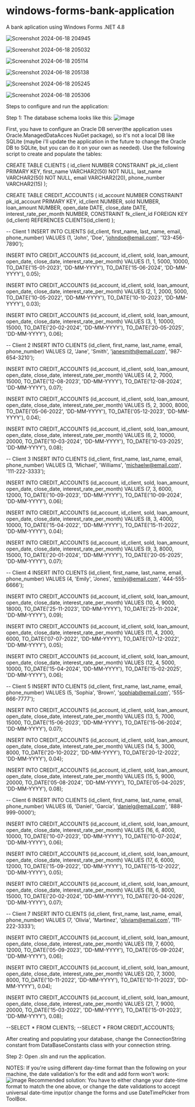 # windows-forms-bank-application
A bank aplication using Windows Forms .NET 4.8

![Screenshot 2024-06-18 204945](https://github.com/stefanmagu/windows-forms-bank-application/assets/123208247/c35270e0-1dd4-4589-9fec-482e61d8d37d)

![Screenshot 2024-06-18 205032](https://github.com/stefanmagu/windows-forms-bank-application/assets/123208247/280028bf-462c-42f5-9d20-dfdc4c3aea83)

![Screenshot 2024-06-18 205114](https://github.com/stefanmagu/windows-forms-bank-application/assets/123208247/52bfe586-4429-46b3-bd0f-501226c8a855)

![Screenshot 2024-06-18 205138](https://github.com/stefanmagu/windows-forms-bank-application/assets/123208247/a8fec941-0d43-48b3-9e9a-1c55bc0c1579)

![Screenshot 2024-06-18 205245](https://github.com/stefanmagu/windows-forms-bank-application/assets/123208247/ca80f3bd-a001-453d-8f45-1b6c59a27040)

![Screenshot 2024-06-18 205306](https://github.com/stefanmagu/windows-forms-bank-application/assets/123208247/3c9908eb-79aa-4aee-8319-cac93fc15d44)


Steps to configure and run the application:

Step 1:
The database schema looks like this:
![image](https://github.com/stefanmagu/windows-forms-bank-application/assets/123208247/c3100a25-4ac2-461f-9117-beaef3a3f073)

First, you have to configure an Oracle DB server(the application uses Oracle.ManagedDataAcces NuGet package), so it's not a local DB like SQLite (maybe i'll update the application in the future to change the Oracle DB to SQLite, but you can do it on your own as needed). Use the following script to create and populate the tables:

CREATE TABLE CLIENTS (
    id_client NUMBER CONSTRAINT pk_id_client PRIMARY KEY,
    first_name VARCHAR2(50) NOT NULL,
    last_name VARCHAR2(50) NOT NULL,
    email VARCHAR2(20),
    phone_number VARCHAR2(15)
);


CREATE TABLE CREDIT_ACCOUNTS (
    id_account NUMBER CONSTRAINT pk_id_account PRIMARY KEY,
    id_client NUMBER,
    sold NUMBER,
    loan_amount NUMBER,
    open_date DATE,
    close_date DATE,
    interest_rate_per_month NUMBER,
    CONSTRAINT fk_client_id FOREIGN KEY (id_client) REFERENCES CLIENTS(id_client)
);


-- Client 1
INSERT INTO CLIENTS (id_client, first_name, last_name, email, phone_number)
VALUES (1, 'John', 'Doe', 'johndoe@email.com', '123-456-7890');

INSERT INTO CREDIT_ACCOUNTS (id_account, id_client, sold, loan_amount, open_date, close_date, interest_rate_per_month)
VALUES (1, 1, 5000, 10000, TO_DATE('15-01-2023', 'DD-MM-YYYY'), TO_DATE('15-06-2024', 'DD-MM-YYYY'), 0.05);

INSERT INTO CREDIT_ACCOUNTS (id_account, id_client, sold, loan_amount, open_date, close_date, interest_rate_per_month)
VALUES (2, 1, 2000, 5000, TO_DATE('10-05-2022', 'DD-MM-YYYY'), TO_DATE('10-10-2023', 'DD-MM-YYYY'), 0.03);

INSERT INTO CREDIT_ACCOUNTS (id_account, id_client, sold, loan_amount, open_date, close_date, interest_rate_per_month)
VALUES (3, 1, 10000, 15000, TO_DATE('20-02-2024', 'DD-MM-YYYY'), TO_DATE('20-05-2025', 'DD-MM-YYYY'), 0.06);

-- Client 2
INSERT INTO CLIENTS (id_client, first_name, last_name, email, phone_number)
VALUES (2, 'Jane', 'Smith', 'janesmith@email.com', '987-654-3210');

INSERT INTO CREDIT_ACCOUNTS (id_account, id_client, sold, loan_amount, open_date, close_date, interest_rate_per_month)
VALUES (4, 2, 7000, 15000, TO_DATE('12-08-2023', 'DD-MM-YYYY'), TO_DATE('12-08-2024', 'DD-MM-YYYY'), 0.07);

INSERT INTO CREDIT_ACCOUNTS (id_account, id_client, sold, loan_amount, open_date, close_date, interest_rate_per_month)
VALUES (5, 2, 3000, 8000, TO_DATE('05-06-2022', 'DD-MM-YYYY'), TO_DATE('05-12-2023', 'DD-MM-YYYY'), 0.04);

INSERT INTO CREDIT_ACCOUNTS (id_account, id_client, sold, loan_amount, open_date, close_date, interest_rate_per_month)
VALUES (6, 2, 10000, 20000, TO_DATE('10-03-2024', 'DD-MM-YYYY'), TO_DATE('10-03-2025', 'DD-MM-YYYY'), 0.08);

-- Client 3
INSERT INTO CLIENTS (id_client, first_name, last_name, email, phone_number)
VALUES (3, 'Michael', 'Williams', 'michaelw@email.com', '111-222-3333');

INSERT INTO CREDIT_ACCOUNTS (id_account, id_client, sold, loan_amount, open_date, close_date, interest_rate_per_month)
VALUES (7, 3, 6000, 12000, TO_DATE('10-09-2023', 'DD-MM-YYYY'), TO_DATE('10-09-2024', 'DD-MM-YYYY'), 0.06);

INSERT INTO CREDIT_ACCOUNTS (id_account, id_client, sold, loan_amount, open_date, close_date, interest_rate_per_month)
VALUES (8, 3, 4000, 10000, TO_DATE('15-04-2022', 'DD-MM-YYYY'), TO_DATE('15-11-2022', 'DD-MM-YYYY'), 0.04);

INSERT INTO CREDIT_ACCOUNTS (id_account, id_client, sold, loan_amount, open_date, close_date, interest_rate_per_month)
VALUES (9, 3, 8000, 15000, TO_DATE('20-01-2024', 'DD-MM-YYYY'), TO_DATE('20-05-2025', 'DD-MM-YYYY'), 0.07);

-- Client 4
INSERT INTO CLIENTS (id_client, first_name, last_name, email, phone_number)
VALUES (4, 'Emily', 'Jones', 'emilyj@email.com', '444-555-6666');

INSERT INTO CREDIT_ACCOUNTS (id_account, id_client, sold, loan_amount, open_date, close_date, interest_rate_per_month)
VALUES (10, 4, 9000, 18000, TO_DATE('25-11-2023', 'DD-MM-YYYY'), TO_DATE('25-11-2024', 'DD-MM-YYYY'), 0.09);

INSERT INTO CREDIT_ACCOUNTS (id_account, id_client, sold, loan_amount, open_date, close_date, interest_rate_per_month)
VALUES (11, 4, 2000, 6000, TO_DATE('07-07-2022', 'DD-MM-YYYY'), TO_DATE('07-12-2022', 'DD-MM-YYYY'), 0.05);

INSERT INTO CREDIT_ACCOUNTS (id_account, id_client, sold, loan_amount, open_date, close_date, interest_rate_per_month)
VALUES (12, 4, 5000, 10000, TO_DATE('15-04-2024', 'DD-MM-YYYY'), TO_DATE('15-02-2025', 'DD-MM-YYYY'), 0.06);

-- Client 5
INSERT INTO CLIENTS (id_client, first_name, last_name, email, phone_number)
VALUES (5, 'Sophia', 'Brown', 'sophiab@email.com', '555-666-7777');

INSERT INTO CREDIT_ACCOUNTS (id_account, id_client, sold, loan_amount, open_date, close_date, interest_rate_per_month)
VALUES (13, 5, 7000, 15000, TO_DATE('15-06-2023', 'DD-MM-YYYY'), TO_DATE('15-06-2024', 'DD-MM-YYYY'), 0.07);

INSERT INTO CREDIT_ACCOUNTS (id_account, id_client, sold, loan_amount, open_date, close_date, interest_rate_per_month)
VALUES (14, 5, 3000, 8000, TO_DATE('20-10-2022', 'DD-MM-YYYY'), TO_DATE('20-12-2022', 'DD-MM-YYYY'), 0.04);

INSERT INTO CREDIT_ACCOUNTS (id_account, id_client, sold, loan_amount, open_date, close_date, interest_rate_per_month)
VALUES (15, 5, 9000, 20000, TO_DATE('05-08-2024', 'DD-MM-YYYY'), TO_DATE('05-04-2025', 'DD-MM-YYYY'), 0.08);

-- Client 6
INSERT INTO CLIENTS (id_client, first_name, last_name, email, phone_number)
VALUES (6, 'Daniel', 'Garcia', 'danielg@email.com', '888-999-0000');

INSERT INTO CREDIT_ACCOUNTS (id_account, id_client, sold, loan_amount, open_date, close_date, interest_rate_per_month)
VALUES (16, 6, 4000, 10000, TO_DATE('10-07-2023', 'DD-MM-YYYY'), TO_DATE('10-07-2024', 'DD-MM-YYYY'), 0.06);

INSERT INTO CREDIT_ACCOUNTS (id_account, id_client, sold, loan_amount, open_date, close_date, interest_rate_per_month)
VALUES (17, 6, 6000, 12000, TO_DATE('15-09-2022', 'DD-MM-YYYY'), TO_DATE('15-12-2022', 'DD-MM-YYYY'), 0.05);

INSERT INTO CREDIT_ACCOUNTS (id_account, id_client, sold, loan_amount, open_date, close_date, interest_rate_per_month)
VALUES (18, 6, 8000, 15000, TO_DATE('20-02-2024', 'DD-MM-YYYY'), TO_DATE('20-04-2026', 'DD-MM-YYYY'), 0.07);

-- Client 7
INSERT INTO CLIENTS (id_client, first_name, last_name, email, phone_number)
VALUES (7, 'Olivia', 'Martinez', 'oliviam@email.com', '111-222-3333');

INSERT INTO CREDIT_ACCOUNTS (id_account, id_client, sold, loan_amount, open_date, close_date, interest_rate_per_month)
VALUES (19, 7, 6000, 12000, TO_DATE('05-09-2023', 'DD-MM-YYYY'), TO_DATE('05-09-2024', 'DD-MM-YYYY'), 0.06);

INSERT INTO CREDIT_ACCOUNTS (id_account, id_client, sold, loan_amount, open_date, close_date, interest_rate_per_month)
VALUES (20, 7, 3000, 8000, TO_DATE('10-11-2022', 'DD-MM-YYYY'), TO_DATE('10-11-2023', 'DD-MM-YYYY'), 0.04);

INSERT INTO CREDIT_ACCOUNTS (id_account, id_client, sold, loan_amount, open_date, close_date, interest_rate_per_month)
VALUES (21, 7, 9000, 20000, TO_DATE('15-03-2022', 'DD-MM-YYYY'), TO_DATE('15-01-2023', 'DD-MM-YYYY'), 0.08);

--SELECT * FROM CLIENTS;
--SELECT * FROM CREDIT_ACCOUNTS;

After creating and populating your database, change the ConnectionString constant from DataBaseConstants class with your connection string.

Step 2: 
Open .sln and run the application.

NOTES:
If you're using different day-time format than the following on your machine, the date validation's for the edit and add form won't work:
![image](https://github.com/stefanmagu/windows-forms-bank-application/assets/123208247/67d2a602-271a-4e5e-8804-35f5f46e6229)
Recommended solution: You have to either change your date-time format to match the one above, or change the date validations to accept universal date-time input(or change the forms and use DateTimePicker from ToolBox.
